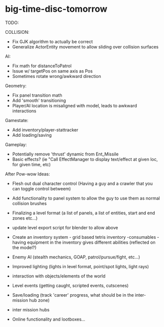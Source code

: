 # big-time-disc-tomorrow
TODO:

COLLISION:
- Fix GJK algorithm to actually be correct
- Generalize ActorEntity movement to allow sliding over collision surfaces

AI:
- Fix math for distanceToPatrol
- Issue w/ targetPos on same axis as Pos
- Sometimes rotate wrong/awkward direction

Geometry:
- Fix panel transition math
- Add 'smooth' transitioning
- Player/AI location is misaligned with model, leads to awkward interactions

Gamestate:
- Add inventory/player-stattracker
- Add loading/saving

Gameplay:
- Potentially remove 'thrust' dynamic from Ent_Missile
- Basic effects? (ie "Call EffectManager to display text/effect at given loc, for given time, etc)


After Pow-wow Ideas:
- Flesh out dual character control (Having a guy and a crawler that you can toggle control betweem)
- Add functionality to panel system to allow the guy to use them as normal collision brushes
- Finalizing a level format (a list of panels, a list of entities, start and end zones etc...)
- update level export script for blender to allow above
- Create an inventory system - grid based tetris inventory
    -consumables
    -having equipment in the inventory gives different abilities (reflected on the model?)
- Enemy AI (stealth mechanics, GOAP, patrol/pursue/fight, etc...)
- Improved lighting (lights in level format, point/spot lights, light rays)
- interaction with objects/elements of the world
- Level events (getting caught, scripted events, cutscenes)
- Save/loading (track 'career' progress, what should be in the inter-mission hub zone)
- inter mission hubs































































- Online functionality and lootboxes...